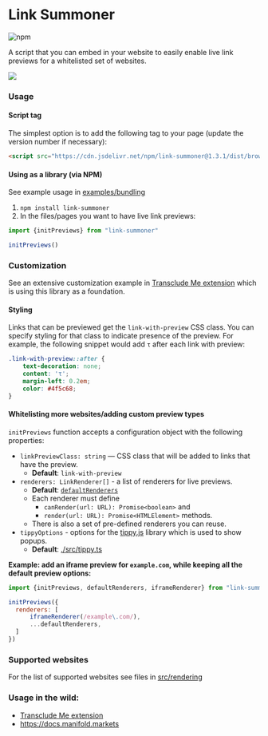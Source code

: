 # Link Summoner

![npm](https://img.shields.io/npm/v/link-summoner?style=flat-square)

A script that you can embed in your website  to easily enable live link previews for a whitelisted set of websites.

![](./media/manifold-link-summoner.gif)

### Usage

#### Script tag

The simplest option is to add the following tag to your page (update the version number if necessary):

```html
<script src="https://cdn.jsdelivr.net/npm/link-summoner@1.3.1/dist/browser.js" type="module"></script>
```

#### Using as a library (via NPM)

See example usage in [examples/bundling](./examples/bundling)

1. `npm install link-summoner`
2. In the files/pages you want to have live link previews:
```javascript
import {initPreviews} from "link-summoner"

initPreviews()
```

### Customization

See an extensive customization example in [Transclude Me extension](https://github.com/transclude-me/extension/blob/main/source/content/index.ts#L23) which is using this library as a foundation.

#### Styling

Links that can be previewed get the `link-with-preview` CSS class. You can specify styling for that class to indicate presence of the preview. For example, the following snippet would add `τ` after each link with preview:

```css
.link-with-preview::after {
	text-decoration: none;
	content: 'τ';
	margin-left: 0.2em;
	color: #4f5c68;
}
```

#### Whitelisting more websites/adding custom preview types

`initPreviews` function accepts a configuration object with the following properties:

- `linkPreviewClass: string` — CSS class that will be added to links that have the preview.
  - **Default**: `link-with-preview` 
- `renderers: LinkRenderer[]` - a list of renderers for live previews. 
  - **Default**: [`defaultRenderers`](./src/rendering/link-renderer.tsx#15) 
  - Each renderer must define 
    - `canRender(url: URL): Promise<boolean>` and 
    - `render(url: URL): Promise<HTMLElement>` methods.
  - There is also a set of pre-defined renderers you can reuse.
- `tippyOptions` - options for the [tippy.js](https://atomiks.github.io/tippyjs/) library which is used to show popups.
  - **Default**: [./src/tippy.ts](./src/tippy.ts)

**Example: add an iframe preview for `example.com`, while keeping all the default preview options:** 
```javascript
import {initPreviews, defaultRenderers, iframeRenderer} from "link-summoner"

initPreviews({
  renderers: [
      iframeRenderer(/example\.com/),
      ...defaultRenderers, 
  ]
})
```


### Supported websites

For the list of supported websites see files in [src/rendering](./src/rendering) 

### Usage in the wild:
- [Transclude Me extension](https://github.com/transclude-me/extension/)
- https://docs.manifold.markets
